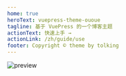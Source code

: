 ```yaml
---
home: true
heroText: vuepress-theme-ououe
tagline: 基于 VuePress 的一个博客主题
actionText: 快速上手 →
actionLink: /zh/guide/use
footer: Copyright © theme by tolking
---
```


![preview](https://ououe.com/img/vuepress-theme-ououe.jpg)
